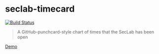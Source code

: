 # seclab-timecard

[![Build Status](https://api.travis-ci.org/WhiteHatCP/seclab-timecard.svg?branch=master)](https://travis-ci.org/WhiteHatCP/seclab-timecard)

> A GitHub-punchcard-style chart of times that the SecLab has been open

[Demo](https://thewhitehat.club/timecard.html)
